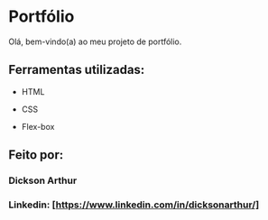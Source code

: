 # Portfólio 

Olá, bem-vindo(a) ao meu projeto de portfólio.

## Ferramentas utilizadas:

* HTML

* CSS

* Flex-box

## Feito por:

### Dickson Arthur

### Linkedin: [https://www.linkedin.com/in/dicksonarthur/]
